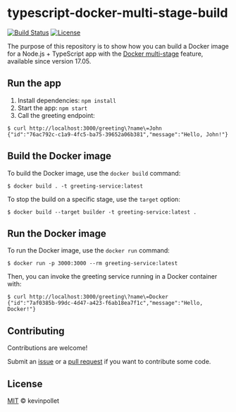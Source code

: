 # typescript-docker-multi-stage-build

[![Build Status](https://github.com/kevinpollet/typescript-docker-multi-stage-build/workflows/Build%20%26%20Test/badge.svg)][5]
[![License](https://img.shields.io/badge/license-MIT-blue.svg)][4]

The purpose of this repository is to show how you can build a Docker image for a Node.js + TypeScript app with the [Docker multi-stage][1] feature, available since version 17.05.

## Run the app

1. Install dependencies: `npm install`
2. Start the app: `npm start`
3. Call the greeting endpoint:

```shell
$ curl http://localhost:3000/greeting\?name\=John
{"id":"76ac792c-c1a9-4fc5-ba75-39652a06b381","message":"Hello, John!"}
```

## Build the Docker image

To build the Docker image, use the `docker build` command:

```shell
$ docker build . -t greeting-service:latest
```

To stop the build on a specific stage, use the `target` option:

```shell
$ docker build --target builder -t greeting-service:latest .
```

## Run the Docker image

To run the Docker image, use the `docker run` command:

```shell
$ docker run -p 3000:3000 --rm greeting-service:latest
```

Then, you can invoke the greeting service running in a Docker container with:

```shell
$ curl http://localhost:3000/greeting\?name\=Docker
{"id":"7af0385b-99dc-4d47-a423-f6ab18ea7f1c","message":"Hello, Docker!"}
```

## Contributing

Contributions are welcome!

Submit an [issue][2] or a [pull request][3] if you want to contribute some code.

## License

[MIT][4] © kevinpollet

[1]: https://docs.docker.com/develop/develop-images/multistage-build/
[2]: https://github.com/kevinpollet/typescript-docker-multi-stage-build/issues/new
[3]: https://github.com/kevinpollet/typescript-docker-multi-stage-build/pulls
[4]: ./LICENSE.md
[5]: https://github.com/kevinpollet/typescript-docker-multi-stage-build/actions
